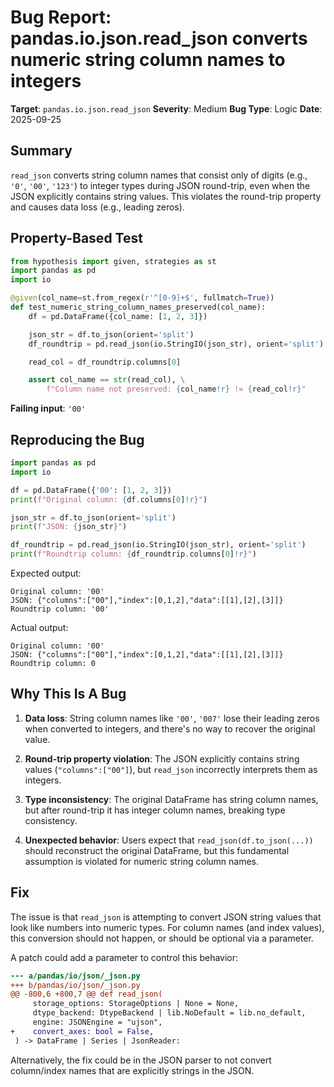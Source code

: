 # Bug Report: pandas.io.json.read_json converts numeric string column names to integers

**Target**: `pandas.io.json.read_json`
**Severity**: Medium
**Bug Type**: Logic
**Date**: 2025-09-25

## Summary

`read_json` converts string column names that consist only of digits (e.g., `'0'`, `'00'`, `'123'`) to integer types during JSON round-trip, even when the JSON explicitly contains string values. This violates the round-trip property and causes data loss (e.g., leading zeros).

## Property-Based Test

```python
from hypothesis import given, strategies as st
import pandas as pd
import io

@given(col_name=st.from_regex(r'^[0-9]+$', fullmatch=True))
def test_numeric_string_column_names_preserved(col_name):
    df = pd.DataFrame({col_name: [1, 2, 3]})

    json_str = df.to_json(orient='split')
    df_roundtrip = pd.read_json(io.StringIO(json_str), orient='split')

    read_col = df_roundtrip.columns[0]

    assert col_name == str(read_col), \
        f"Column name not preserved: {col_name!r} != {read_col!r}"
```

**Failing input**: `'00'`

## Reproducing the Bug

```python
import pandas as pd
import io

df = pd.DataFrame({'00': [1, 2, 3]})
print(f"Original column: {df.columns[0]!r}")

json_str = df.to_json(orient='split')
print(f"JSON: {json_str}")

df_roundtrip = pd.read_json(io.StringIO(json_str), orient='split')
print(f"Roundtrip column: {df_roundtrip.columns[0]!r}")
```

Expected output:
```
Original column: '00'
JSON: {"columns":["00"],"index":[0,1,2],"data":[[1],[2],[3]]}
Roundtrip column: '00'
```

Actual output:
```
Original column: '00'
JSON: {"columns":["00"],"index":[0,1,2],"data":[[1],[2],[3]]}
Roundtrip column: 0
```

## Why This Is A Bug

1. **Data loss**: String column names like `'00'`, `'007'` lose their leading zeros when converted to integers, and there's no way to recover the original value.

2. **Round-trip property violation**: The JSON explicitly contains string values (`"columns":["00"]`), but `read_json` incorrectly interprets them as integers.

3. **Type inconsistency**: The original DataFrame has string column names, but after round-trip it has integer column names, breaking type consistency.

4. **Unexpected behavior**: Users expect that `read_json(df.to_json(...))` should reconstruct the original DataFrame, but this fundamental assumption is violated for numeric string column names.

## Fix

The issue is that `read_json` is attempting to convert JSON string values that look like numbers into numeric types. For column names (and index values), this conversion should not happen, or should be optional via a parameter.

A patch could add a parameter to control this behavior:

```diff
--- a/pandas/io/json/_json.py
+++ b/pandas/io/json/_json.py
@@ -800,6 +800,7 @@ def read_json(
     storage_options: StorageOptions | None = None,
     dtype_backend: DtypeBackend | lib.NoDefault = lib.no_default,
     engine: JSONEngine = "ujson",
+    convert_axes: bool = False,
 ) -> DataFrame | Series | JsonReader:
```

Alternatively, the fix could be in the JSON parser to not convert column/index names that are explicitly strings in the JSON.